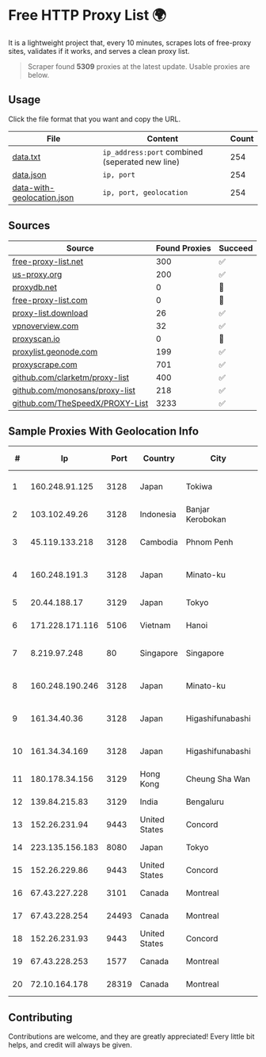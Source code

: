 
# Free HTTP Proxy List 🌍

It is a lightweight project that, every 10 minutes, scrapes lots of free-proxy sites, validates if it works, and serves a clean proxy list.


> Scraper found **5309** proxies at the latest update. Usable proxies are below.

## Usage

Click the file format that you want and copy the URL.


|File|Content|Count|
|----|-------|-----|
|[data.txt](https://raw.githubusercontent.com/themiralay/Proxy-List-World/master/data.txt)|`ip_address:port` combined (seperated new line)|254|
|[data.json](https://raw.githubusercontent.com/themiralay/Proxy-List-World/master/data.json)|`ip, port`|254|
|[data-with-geolocation.json](https://raw.githubusercontent.com/themiralay/Proxy-List-World/master/data-with-geolocation.json)|`ip, port, geolocation`|254|

## Sources

|Source|Found Proxies|Succeed|
|------|-------------|-------|
|[free-proxy-list.net](https://free-proxy-list.net)|300|✅|
|[us-proxy.org](https://www.us-proxy.org)|200|✅|
|[proxydb.net](http://proxydb.net)|0|🚫|
|[free-proxy-list.com](https://free-proxy-list.com/?page=&port=&type%5B%5D=http&type%5B%5D=https&up_time=0&search=Search)|0|🚫|
|[proxy-list.download](https://www.proxy-list.download/HTTP)|26|✅|
|[vpnoverview.com](https://vpnoverview.com/privacy/anonymous-browsing/free-proxy-servers)|32|✅|
|[proxyscan.io](https://www.proxyscan.io)|0|🚫|
|[proxylist.geonode.com](https://proxylist.geonode.com/api/proxy-list?limit=300&page=1&sort_by=lastChecked&sort_type=desc&protocols=http,https)|199|✅|
|[proxyscrape.com](https://api.proxyscrape.com/v2/?request=displayproxies&protocol=http&timeout=10000&country=all&ssl=all&anonymity=all)|701|✅|
|[github.com/clarketm/proxy-list](https://raw.githubusercontent.com/clarketm/proxy-list/master/proxy-list-raw.txt)|400|✅|
|[github.com/monosans/proxy-list](https://raw.githubusercontent.com/monosans/proxy-list/main/proxies/http.txt)|218|✅|
|[github.com/TheSpeedX/PROXY-List](https://raw.githubusercontent.com/TheSpeedX/PROXY-List/master/http.txt)|3233|✅|


## Sample Proxies With Geolocation Info

|#|Ip|Port|Country|City|Internet Service Provider|
|-|--|----|-------|----|-------------------------|
|1|160.248.91.125|3128|Japan|Tokiwa|NTT PC Communications, Inc.|
|2|103.102.49.26|3128|Indonesia|Banjar Kerobokan|PT Aplikanusa Lintasarta|
|3|45.119.133.218|3128|Cambodia|Phnom Penh|VIETTEL (CAMBODIA) PTE., LTD|
|4|160.248.191.3|3128|Japan|Minato-ku|NTT PC Communications, Inc.|
|5|20.44.188.17|3129|Japan|Tokyo|Microsoft Corporation|
|6|171.228.171.116|5106|Vietnam|Hanoi|Viettel Corporation|
|7|8.219.97.248|80|Singapore|Singapore|Alibaba (US) Technology Co., Ltd.|
|8|160.248.190.246|3128|Japan|Minato-ku|NTT PC Communications, Inc.|
|9|161.34.40.36|3128|Japan|Higashifunabashi|NTT PC Communications, Inc.|
|10|161.34.34.169|3128|Japan|Higashifunabashi|NTT PC Communications, Inc.|
|11|180.178.34.156|3129|Hong Kong|Cheung Sha Wan|SIMCENTRIC|
|12|139.84.215.83|3129|India|Bengaluru|The Constant Company, LLC|
|13|152.26.231.94|9443|United States|Concord|MCNC|
|14|223.135.156.183|8080|Japan|Tokyo|So-net Corporation|
|15|152.26.229.86|9443|United States|Concord|MCNC|
|16|67.43.227.228|3101|Canada|Montreal|GloboTech Communications|
|17|67.43.228.254|24493|Canada|Montreal|GloboTech Communications|
|18|152.26.231.93|9443|United States|Concord|MCNC|
|19|67.43.228.253|1577|Canada|Montreal|GloboTech Communications|
|20|72.10.164.178|28319|Canada|Montreal|GloboTech Communications|



## Contributing

Contributions are welcome, and they are greatly appreciated! Every
little bit helps, and credit will always be given.

